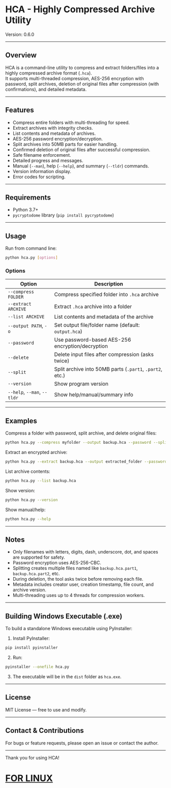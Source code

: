 # HCA - Highly Compressed Archive Utility  
  
Version: 0.6.0  
  
---  
  
## Overview  
  
HCA is a command-line utility to compress and extract folders/files into a highly compressed archive format (`.hca`).    
It supports multi-threaded compression, AES-256 encryption with password, split archives, deletion of original files after compression (with confirmations), and detailed metadata.  
  
---  
  
## Features  
  
- Compress entire folders with multi-threading for speed.  
- Extract archives with integrity checks.  
- List contents and metadata of archives.  
- AES-256 password encryption/decryption.  
- Split archives into 50MB parts for easier handling.  
- Confirmed deletion of original files after successful compression.  
- Safe filename enforcement.  
- Detailed progress and messages.  
- Manual (`--man`), help (`--help`), and summary (`--tldr`) commands.  
- Version information display.  
- Error codes for scripting.  
  
---  
  
## Requirements  
  
- Python 3.7+  
- `pycryptodome` library (`pip install pycryptodome`)  
  
---  
  
## Usage  
  
Run from command line:  
  
```bash   
python hca.py [options]  
````  
  
### Options  
  
| Option                      | Description                                              |  
| --------------------------- | -------------------------------------------------------- |  
| `--compress FOLDER`         | Compress specified folder into `.hca` archive            |  
| `--extract ARCHIVE`         | Extract `.hca` archive into a folder                     |  
| `--list ARCHIVE`            | List contents and metadata of the archive                |  
| `--output PATH`, `-o`       | Set output file/folder name (default: `output.hca`)      |  
| `--password`                | Use password-based AES-256 encryption/decryption         |  
| `--delete`                  | Delete input files after compression (asks twice)        |  
| `--split`                   | Split archive into 50MB parts (`.part1`, `.part2`, etc.) |  
| `--version`                 | Show program version                                     |  
| `--help`, `--man`, `--tldr` | Show help/manual/summary info                            |  
  
---    
  
## Examples  
  
Compress a folder with password, split archive, and delete original files:  

```bash  
python hca.py --compress myfolder --output backup.hca --password --split --delete  
```  
  
Extract an encrypted archive:  
  
```bash  
python hca.py --extract backup.hca --output extracted_folder --password  
```  
  
List archive contents:  
    
```bash  
python hca.py --list backup.hca  
```  

Show version:  
  
```bash  
python hca.py --version  
```  
  
Show manual/help:  
  
```bash  
python hca.py --help  
```  
  
---  
  
## Notes  
  
* Only filenames with letters, digits, dash, underscore, dot, and spaces are supported for safety.  
* Password encryption uses AES-256-CBC.  
* Splitting creates multiple files named like `backup.hca.part1`, `backup.hca.part2`, etc.  
* During deletion, the tool asks twice before removing each file.  
* Metadata includes creator user, creation timestamp, file count, and archive version.  
* Multi-threading uses up to 4 threads for compression workers.  
  
---  
  
## Building Windows Executable (.exe)  
  
To build a standalone Windows executable using PyInstaller:  
  
1. Install PyInstaller:  
  
```bash  
pip install pyinstaller  
```  
  
2. Run:  
  
```bash  
pyinstaller --onefile hca.py  
```  
  
3. The executable will be in the `dist` folder as `hca.exe`.  
  
---  
  
## License  
  
MIT License — free to use and modify.  
  
---  
  
## Contact & Contributions  
  
For bugs or feature requests, please open an issue or contact the author.  
  
---  
  
Thank you for using HCA!  
  
# [FOR LINUX](https://GitHub.com/CharlotOS/HCA/blob/main/LinuxREADME.md)
  
